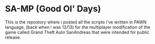 # SA-MP (Good Ol' Days)

This is the repostory where i posted all the scripts i've written in PAWN language, (back when i was 12/13) for the multiplayer modification of the game called Grand Theft Auto SanAndreas that were intended for public release.
